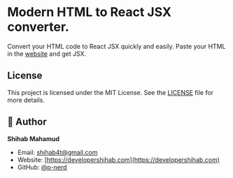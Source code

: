 # Modern HTML to React JSX converter.

Convert your HTML code to React JSX quickly and easily. Paste your HTML in the [website](https://html-to-jsx-converter.vercel.app) and get JSX.

## License

This project is licensed under the MIT License. See the [LICENSE](LICENSE) file for more details.

## 👤 Author

**Shihab Mahamud**

- Email: shihab4t@gmail.com
- Website: [https://developershihab.com](https://developershihab.com)
- GitHub: [@p-nerd](https://github.com/p-nerd)
